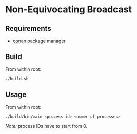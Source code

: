 # Non-Equivocating Broadcast

## Requirements

- [conan](https://conan.io/) package manager

## Build

From within root:

```sh
./build.sh
```

## Usage

From within root:

```sh
./build/bin/main <process-id> <numer-of-processes>
```

_Note:_ process IDs have to start from 0.
